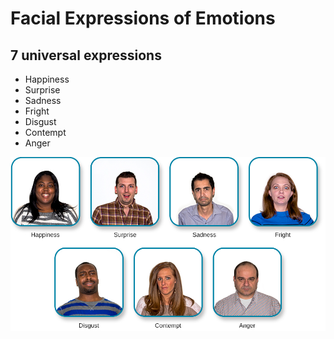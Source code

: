 # Facial Expressions of Emotions

## 7 universal expressions

- Happiness
- Surprise
- Sadness
- Fright
- Disgust
- Contempt
- Anger

![](universal.png)